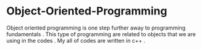 # Object-Oriented-Programming
Object oriented programming is one step further away to programming fundamentals . This type of programming are related to objects that we are using in the codes . My all of codes are written in c++ . 
